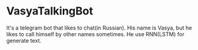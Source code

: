 # VasyaTalkingBot
 It's a telegram bot that likes to chat(in Russian). His name is Vasya, but he likes to call himself by other names sometimes.
 He use RNN(LSTM) for generate text.
